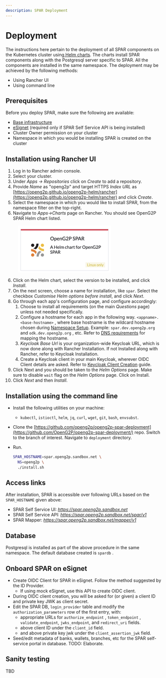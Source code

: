 ```yaml
---
description: SPAR Deployment
---
```


# Deployment

The instructions here pertain to the deployment of all SPAR components on the Kubernetes cluster using[ Helm charts](../deployment/helm-charts.md).  The charts install SPAR components along with the Postgresql server specific to SPAR. All the components are installed in the same namespace. The deployment may be achieved by the following methods:

* Using Rancher UI&#x20;
* Using command line

## Prerequisites

Before you deploy SPAR, make sure the following are available:

* [Base infrastructure](../deployment/base-infrastructure/)
* [eSignet](../deployment/common-components/esignet.md) (required only if SPAR Self Service API is being installed)
* Cluster Owner permission on your cluster
* Namespace in which you would be installing SPAR is created on the cluster

## Installation using Rancher UI

1. Log in to Rancher admin console.
2. Select your cluster.
3. Under _Apps -> Repositories_ click on _Create_ to add a repository.
4. Provide _Name_ as "openg2p" and target HTTPS _Index URL_ as [https://openg2p.github.io/openg2p-helm/rancher](https://openg2p.github.io/openg2p-helm/rancher) and click _Create_.
5. Select the namespace in which you would like to install SPAR, from the namespace filter on the top-right.
6. &#x20;Navigate to _Apps->Charts_ page on Rancher. You should see OpenG2P SPAR Helm chart listed.

<div align="left">

<figure><img src="../.gitbook/assets/spar-chart-on-rancher.png" alt="" width="302"><figcaption></figcaption></figure>

</div>

6. Click on the Helm chart, select the version to be installed, and click _Install_.
7. On the next screen, choose a name for installation, like `spar`. Select the checkbox _Customise Helm options before install_, and click _Next_.
8. Go through each app's configuration page, and configure accordingly:
   1. Choose to install all requirements (on the main _Questions_ page) unless not needed specifically.
   2. Configure a hostname for each app in the following way. `<appname>.<base-hostname>` , where base hostname is the wildcard hostname chosen during [Namespace Setup](../deployment/base-infrastructure/openg2p-cluster/cluster-setup/istio.md#namespace-setup).  Example: `spar.dev.openg2p.org` and `odk.dev.openg2p.org` , etc. Refer to [DNS requirements](../deployment/hardware-requirements.md#dns-requirements) for mapping the hostname.
   3. _Keycloak Base Url_ is your organization-wide Keycloak URL, which is now done along with Rancher Installation. If not Installed along with Rancher, refer to Keycloak Installation.
   4. Create a Keycloak client in your main Keycloak, wherever OIDC Client details are asked. Refer to [Keycloak Client Creation](../deployment/deployment-guide/keycloak-client-creation.md) guide.
9. Click Next and you should be taken to the _Helm Options_ page. Make sure to disable `wait` flag on the _Helm Options_ page. Click on Install.
10. Click _Next_ and then _Install_.

## Installation using the command line

* Install the following utilities on your machine:
  * `kubectl`, `istioctl`, `helm`, `jq`, `curl`, `wget`, `git`, `bash`, `envsubst`.
* Clone the [https://github.com/openg2p/openg2p-spar-deployment](https://github.com/OpenG2P/openg2p-spar-deployment/) repo. Switch to the branch of interest.  Navigate to `deployment` directory.
*   Run.&#x20;

    ```bash
    SPAR_HOSTNAME=spar.openg2p.sandbox.net \
      NS=openg2p \
      ./install.sh
    ```

## Access links

After installation, SPAR is accessible over following URLs based on the `SPAR_HOSTNAME` given above:

* SPAR Self Service UI:  _https://spar.openg2p.sandbox.net_
* SPAR Self Service API: _https://spar.openg2p.sandbox.net/spar/v1_
* SPAR Mapper: _https://spar.openg2p.sandbox.net/mapper/v1_

## Database

Postgresql is installed as part of the above procedure in the same namespace. The default database created is `spardb` .

## Onboard SPAR on eSignet

* Create OIDC Client for SPAR in eSignet. Follow the method suggested by the ID Provider.
  * If using mock eSignet, use this API to create OIDC client.
* During OIDC client creation, you will be asked for (or given) a client ID and private key JWK as client secret.
* Edit the SPAR DB, `login_provider` table and modify the `authorization_parameters` row of the first entry, with:
  * appropriate URLs for `authorize_endpoint` , `token_endpoint` , `validate_endpoint`, `jwks_endpoint`, and `redirect_uri` fields.
  * above client ID under the `client_id` field.
  * and above private key jwk under the `client_assertion_jwk` field.
* Seed/edit metadata of banks, wallets, branches, etc for the SPAR self-service portal in database. TODO: Elaborate.

## Sanity testing

TBD
